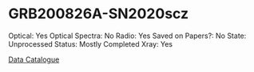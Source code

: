 # GRB200826A-SN2020scz

Optical: Yes
Optical Spectra: No
Radio: Yes
Saved on Papers?: No
State: Unprocessed
Status: Mostly Completed
Xray: Yes

[Data Catalogue](GRB200826A-SN2020scz%20088fefa1453043fa8b29450aa73b45fa/Data%20Catalogue%20c163a3a4b958434f8ab9b76bf6947e0a.md)